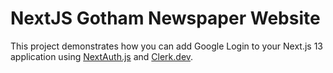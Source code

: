 # NextJS Gotham Newspaper Website

This project demonstrates how you can add Google Login to your Next.js 13 application using [NextAuth.js](https://next-auth.js.org/) and [Clerk.dev](https://clerk.dev/).
